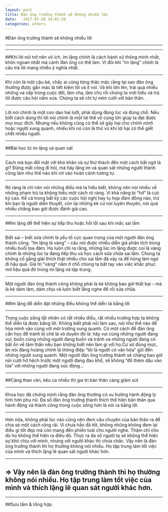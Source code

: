 ```yaml
---
layout: post
title: Đàn ông trưởng thành sẽ không nhiều lời
date:   2017-07-20 14:02:39
categories: others
---
```


#Đàn ông trưởng thành sẽ không nhiều lời
- - -
- - -
##Khi lời nói trở nên vô ích, im lặng chính là cách hành xử thông minh nhất, khôn ngoan nhất mà cánh đàn ông có thể làm. Vì đôi khi “im lặng” chính là câu trả lời mang nhiều ý nghĩa nhất.​
- - -
Khi còn là một cậu bé, chắc ai cũng từng thắc mắc rằng tại sao đàn ông thường được gắn mác là tiết kiệm lời và ít nói. Và khi lớn lên, trải qua nhiều những va vấp trong cuộc đời, làm cha, làm chú rồi chúng ta mới hiểu và trả lời được câu hỏi năm xưa. Chúng ta sẻ chỉ tự mỉm cười với bản thân.
- - -
Lời nói chính là một con dao hai lưỡi, phải dùng đúng lúc và đúng chỗ. Nếu biết cách dùng thì lời nói chính là một lợi thế vô cùng lớn giúp ta đạt được mọi mục đích. Nhưng nếu không cũng có thể sẽ gây hại cho chính mình hoặc người xung quanh, nhiều khi nó còn là thứ vũ khí lợi hại có thể giết chết nhiều người.
- - -
##Bài học từ im lặng và quan sát
- - -
Cách mà bạn đối mặt với khó khăn và sự thử thách đến một cách bất ngờ là gì? Đừng mất công đi hỏi, mà hãy lặng im và quan sát những người thành công làm như thế nào khi rơi vào hoàn cảnh tương tự.
- - -
Rõ ràng là chỉ nên nói những điều mà ta hiểu biết, không nên nói nhiều về những phạm trù ta không hiểu một cách rõ ràng. Vì khả năng bị “hớ” là cực kỳ cao. Kể cả trong bất kỳ các cuộc hội nghị hay tụ họp đám đông nào, trừ khi bạn là người diễn thuyết, còn lại những kẻ cứ nói luyên thuyên, nói quá nhiều chẳng bao giờ được đánh giá cao.
- - -
##Im lặng để thể hiện sự tiếp thu hoặc hối lỗi sau khi mắc sai lầm
- - -
Biết sai – biết sửa chính là yếu tố cực quan trọng của một người đàn ông thành công. “Im lặng là vàng” – câu nói được nhiều diễn giả phân tích trong nhiều buổi tọa đàm. Họ luôn chỉ ra rằng, những lúc im lặng được coi là vàng chính là những lúc ta đang tiếp thu và học cách sửa chữa sai lầm. Chúng ta không cố gắng giải thích thật nhiều cho sai lầm đã xảy ra để hòng làm ngơ đi hậu quả. Giá trị “vàng” nằm ở chỗ chúng ta bắt tay vào việc khắc phục mớ hậu quả đó trong im lặng và tập trung.
- - -
Một người đàn ông thành công không phải là kẻ không bao giờ thất bại – mà là kẻ dám làm, dám chịu và luôn biết lắng nghe để rồi sửa chữa.
- - -
##Im lặng để diễn đạt những điều không thể diễn tả bằng lời
- - -
Trong cuộc sống tất nhiên có rất nhiều điều, rất nhiều trường hợp ta không thể diễn tả được bằng lời. Không biết phải nói làm sao, nói như thể nào để hòa mình vào cùng với môi trường xung quanh. Có một cách để đàn ông cần học để tránh bị chê là vô duyên đó là: hãy vui cùng những người đang vui, buồn cùng những người đang buồn và tránh xa những người đang có bất ổn về tâm thần nếu bạn không biết nên làm gì với họ.Cư xử đúng mực, ăn nói đàng hoàng chính là thông điệp “tôi là người có văn hóa” gửi đến những người xung quanh. Một người đàn ông trưởng thành sẽ chẳng bao giờ nói cười hờ hệch trước một người đang đau khổ, sẽ không “đổ thêm dầu vào lửa” với những người đang xúc động…
- - -
##Càng than vãn, kêu ca nhiều thì gia trị bản thân càng giảm sút
- - -
Khoa học đã chứng minh rằng đàn ông thường có xu hướng hành động lý tính hơn phụ nữ. Đa số đàn ông trưởng thành thích thể hiện bản thân qua hành động và thành công trong cuộc sống hơn là nói ra bằng lời.
- - -
Hơn nữa, không phải lúc nào cũng nên đem câu chuyện của bản thân ra để chia sẻ một cách rộng rãi. Vì chưa hẳn đã tốt, không những không đem lại điều gì tốt đẹp mà còn mang đến phiền toái cho người nghe. Thậm chí cho dù họ không thể hiện ra điều đó. Thực ra đa số người ta sẽ không thể hiện sự khó chịu với mình, nhưng với người khác thì chưa chắc.
Vậy nên là đàn ông trưởng thành thì họ thường không nói nhiều. Họ tập trung làm tốt việc của mình và thích lặng lẽ quan sát người khác hơn.
- - -
## => Vậy nên là đàn ông trưởng thành thì họ thường không nói nhiều. Họ tập trung làm tốt việc của mình và thích lặng lẽ quan sát người khác hơn.
- - -
##Sưu tầm & tổng hợp.